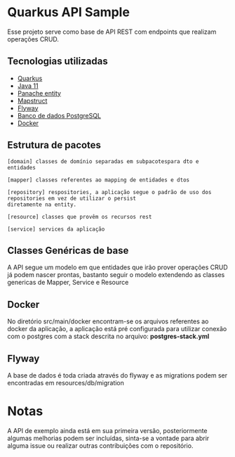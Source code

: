 # Quarkus API Sample

Esse projeto serve como base de API REST com endpoints que realizam operações CRUD.

## Tecnologias utilizadas

* [Quarkus](https://quarkus.io/)
* [Java 11](https://www.oracle.com/java/technologies/javase-jdk11-downloads.html)
* [Panache entity](https://quarkus.io/guides/hibernate-orm-panache)
* [Mapstruct](https://mapstruct.org/)
* [Flyway](https://flywaydb.org/)
* [Banco de dados PostgreSQL](https://www.postgresql.org/)
* [Docker](https://www.docker.com/)

## Estrutura de pacotes

    [domain] classes de domínio separadas em subpacotespara dto e entidades
    
    [mapper] classes referentes ao mapping de entidades e dtos
    
    [repository] respositories, a aplicação segue o padrão de uso dos repositories em vez de utilizar o persist 
    diretamente na entity.
    
    [resource] classes que provêm os recursos rest
    
    [service] services da aplicação

## Classes Genéricas de base

A API segue um modelo em que entidades que irão prover operações CRUD já podem nascer prontas, bastanto seguir o modelo extendendo as classes genericas de Mapper, Service e Resource

## Docker

No diretório src/main/docker encontram-se os arquivos referentes ao docker da aplicação, a aplicação está pré configurada para utilizar conexão com o postgres com a stack descrita no arquivo: **postgres-stack.yml**

## Flyway

A base de dados é toda criada através do flyway e as migrations podem ser encontradas em resources/db/migration

# Notas

A API de exemplo ainda está em sua primeira versão, posteriormente algumas melhorias podem ser incluídas, sinta-se a vontade para abrir alguma issue ou realizar outras contribuições com o repositório.